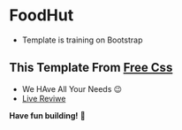 # FoodHut
- Template is training on Bootstrap

## This Template From [Free Css](https://www.free-css.com/free-css-templates) 
- We HAve All Your Needs 😉
- [Live Reviwe](https://raw.githack.com/sonsalem/FoodHut/main/Food%20Hut.html)

**Have fun building!** 🚀
